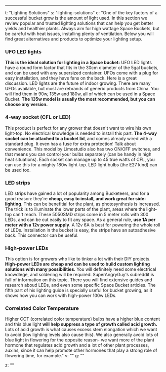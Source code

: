 ---
t: "Lighting Solutions"
s: "lighting-solutions"
c: "One of the key factors of a successful bucket grow is the amount of light used. In this section we review popular and trusted lighting solutions that can help you get better yields and healthier plants. Always aim for high wattage Space Buckets, but be careful with heat issues, installing plenty of ventilation. Below you will find great alternatives and products to optimize your lighting setup.

<h3>UFO LED lights</h3>
<strong>This is the ideal solution for lighting in a Space bucket:</strong> UFO LED lights‎ have a round form factor that fits in the 30cm diameter of the 5gal buckets, and can be used with any supersized container. UFOs come with a plug for easy installation, and they have fans on the back. Here is a great discussion. LED lights are the future of indoor growing. There are many UFOs available, but most are rebrands of generic products from China. You will find them in 90w, 135w and 180w, all of which can be used in a Space Bucket. <strong>The 135w model is usually the most recommended, but you can choose any version.</strong>

<h3>4-way socket (CFL or LED)</h3>
This product is perfect for any grower that doesn't want to wire his own light-top. No electrical knowledge is needed to install this part. <strong>The 4-way socket can be attached to a bucket lid</strong>, and comes already wired with a standard plug. It even has a fuse for extra protection! Talk about convenience. This model by Limostudio also has two ON/OFF switches, and that means you can control your bulbs separately (can be handy in high heat situations). Each socket can manage up to 45 true watts of CFL, you can use this for a mighty 180w light-top. LED light bulbs (the E27 kind) can be used too.

<h3>LED strips</h3>
LED strips have gained a lot of popularity among Bucketeers, and for a good reason: they're <strong>cheap, easy to install, and work great for side-lighting</strong>. This can be benefitial for the plant, as photosynthesis is increased. The trick is to illuminate the lower parts of the plant, areas where the light-top can't reach. These 5050SMD strips come in 5 meter rolls with 300 LEDs, and can be cut easily to fit any space. As a general rule, <strong>use 1A per meter with a 12v power supply</strong>. A 12v 6A is best for powering the whole roll of LEDs. Installation in the bucket is easy, the strips have an autoadhesive back. This connector can be useful.

<h3>High-power LEDs</h3>
This option is for growers who like to tinker a lot with their DIY projects. <strong>High-power LEDs are cheap and can be used to build custom lighting solutions with many possibilities.</strong> You will definitely need some electrical knowdlege, and soldering will be required. SuperAngryGuy's subreddit is full of information on this topic. There you will find extensive guides and research aboud LEDs, and even some specific Space Bucket articles. The fifth part of his lighting guide is specially useful for bucket growing, as it shows how you can work with high-power 100w LEDs.

<h3>Correlated Color Temperature</h3>
Higher CCT (correlated color temperature) bulbs have a higher blue content and this blue light <strong>will help suppress a type of growth called acid growth.</strong> Lots of acid growth is what causes excess stem elongation which we want to avoid (low lighting levels also cause this). We also generally avoid lots of blue light in flowering for the opposite reason- we want more of the plant hormone that regulates acid growth and a lot of other plant processes, auxins, since it can help promote other hormones that play a strong role of flowering time, for example."
v: ""
g: ""

z: ""